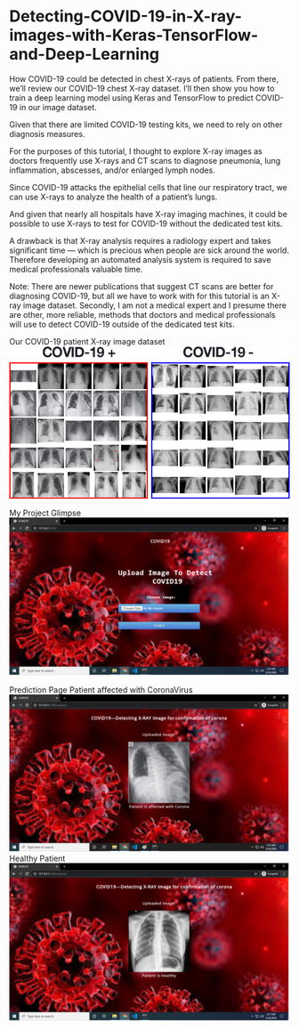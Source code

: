 # Detecting-COVID-19-in-X-ray-images-with-Keras-TensorFlow-and-Deep-Learning
How COVID-19 could be detected in chest X-rays of patients.  From there, we’ll review our COVID-19 chest X-ray dataset.  I’ll then show you how to train a deep learning model using Keras and TensorFlow to predict COVID-19 in our image dataset.

Given that there are limited COVID-19 testing kits, we need to rely on other diagnosis measures.

For the purposes of this tutorial, I thought to explore X-ray images as doctors frequently use X-rays and CT scans to diagnose pneumonia, lung inflammation, abscesses, and/or enlarged lymph nodes.

Since COVID-19 attacks the epithelial cells that line our respiratory tract, we can use X-rays to analyze the health of a patient’s lungs.

And given that nearly all hospitals have X-ray imaging machines, it could be possible to use X-rays to test for COVID-19 without the dedicated test kits.

A drawback is that X-ray analysis requires a radiology expert and takes significant time — which is precious when people are sick around the world. Therefore developing an automated analysis system is required to save medical professionals valuable time.

Note: There are newer publications that suggest CT scans are better for diagnosing COVID-19, but all we have to work with for this tutorial is an X-ray image dataset. Secondly, I am not a medical expert and I presume there are other, more reliable, methods that doctors and medical professionals will use to detect COVID-19 outside of the dedicated test kits.


Our COVID-19 patient X-ray image dataset
![Header Image](./covid19_keras_dataset.png)

My Project Glimpse
![Header Image](./covid-19-prediction.png)

Prediction Page
Patient affected with CoronaVirus
<img src="https://github.com/Varunpm26/Varunpm26-Detecting-COVID-19-in-X-ray-images-with-Keras-TensorFlow-and-Deep-Learning/blob/master/patient%20affected%20with%20coronavirus.png?raw=true"/>
Healthy Patient
<img src="https://github.com/Varunpm26/Varunpm26-Detecting-COVID-19-in-X-ray-images-with-Keras-TensorFlow-and-Deep-Learning/blob/master/Healthy%20Patient.png?raw=true"/>


